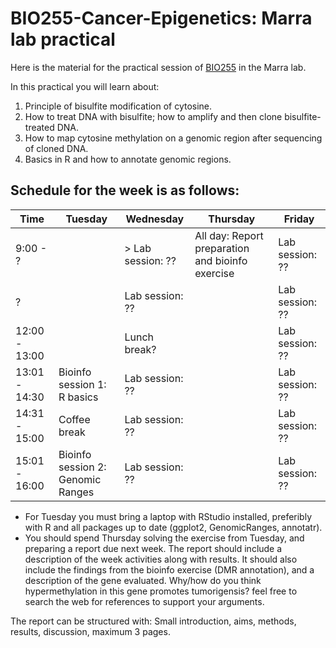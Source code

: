 # BIO255-Cancer-Epigenetics: Marra lab practical

Here is the material for the practical session of [BIO255](https://studentservices.uzh.ch/uzh/anonym/vvz/index.html#/details/2018/003/SM/50712158) in the Marra lab.

In this practical you will learn about:

1. Principle of bisulfite modification of cytosine.
2. How to treat DNA with bisulfite; how to amplify and then clone bisulfite-treated DNA.
3. How to map cytosine methylation on a genomic region after sequencing of cloned DNA.
4. Basics in R and how to annotate genomic regions.

## Schedule for the week is as follows:

|Time     |Tuesday|Wednesday|Thursday|Friday|
|-------------|---|---|---|---|
|9:00 - ?     || > Lab session: ??|All day: Report preparation and bioinfo exercise| Lab session: ??|
| ?           || Lab session: ??||Lab session: ??|
|12:00 - 13:00|| Lunch break?   ||Lab session: ??|
|13:01 - 14:30|Bioinfo session 1: R basics|Lab session: ?? ||Lab session: ??|
|14:31 - 15:00|Coffee break|Lab session: ?? ||Lab session: ??|
|15:01 - 16:00|Bioinfo session 2: Genomic Ranges|Lab session: ?? ||Lab session: ??|

* For Tuesday you must bring a laptop with RStudio installed, preferibly with R and all packages up to date (ggplot2, GenomicRanges, annotatr).
* You should spend Thursday solving the exercise from Tuesday, and preparing a report due next week. The report should include a description of the week activities along with results. It should also include the findings from the bioinfo exercise (DMR annotation), and a description of the gene evaluated. Why/how do you think hypermethylation in this gene promotes tumorigensis? feel free to search the web for references to support your arguments. 

The report can be structured with: Small introduction, aims, methods, results, discussion, maximum 3 pages.
